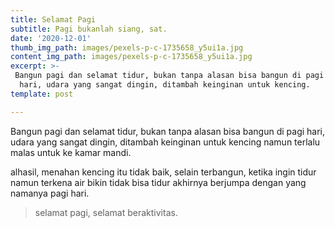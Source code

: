 ```yaml
---
title: Selamat Pagi
subtitle: Pagi bukanlah siang, sat.
date: '2020-12-01'
thumb_img_path: images/pexels-p-c-1735658_y5ui1a.jpg
content_img_path: images/pexels-p-c-1735658_y5ui1a.jpg
excerpt: >-
 Bangun pagi dan selamat tidur, bukan tanpa alasan bisa bangun di pagi
  hari, udara yang sangat dingin, ditambah keinginan untuk kencing.
template: post

---
```

Bangun pagi dan selamat tidur, bukan tanpa alasan bisa bangun di pagi hari, udara yang sangat dingin, ditambah keinginan untuk kencing namun terlalu malas untuk ke kamar mandi. 

alhasil, menahan kencing itu tidak baik, selain terbangun, ketika ingin tidur namun terkena air bikin tidak bisa tidur akhirnya berjumpa dengan yang namanya pagi hari. 

> selamat pagi, selamat beraktivitas.